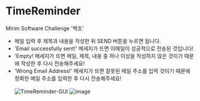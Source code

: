 # TimeReminder
Mirim Software Challenge '백조'<br>
- 메일 입력 후 제목과 내용을 작성한 뒤 SEND 버튼을 누르면 됩니다.
- 'Email successfully sent!' 메세지가 뜨면 이메일이 성공적으로 전송된 것입니다!
- 'Empty! 메세지가 뜨면 메일, 제목, 내용 중 하나 이상을 작성하지 않은 것이기 때문에 작성한 후 다시 전송해주세요!
- 'Wrong Email Address!' 메세지가 뜨면 잘못된 메일 주소를 입력 것이기 때문에 정확한 메일 주소를 입력한 후 다시 전송해주세요!<br><br>
![TimeReminder-GUI](https://user-images.githubusercontent.com/74308793/144621699-b9a8f5ab-ad1d-4a76-99af-dc50287e43d5.png)
![image](https://user-images.githubusercontent.com/80023397/145149419-ec69d068-88a2-45ec-9791-641af3baf04e.png)
